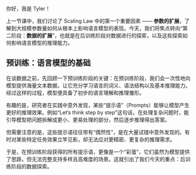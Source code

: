 你好，我是 Tyler！

上一节课中，我们讨论了 Scaling Law 中的第一个重要因素 —— **参数的扩展**，了解到大规模参数量如何从根本上影响语言模型的表现。今天，我们将焦点转向“第二阶段：**数据的扩展**”，也就是在后训练阶段对数据进行的探索，以及这些探索如何影响语言模型的推理能力。

## 预训练：语言模型的基础

在谈数据之前，先回顾一下预训练阶段的关键：在预训练阶段，我们会一次性地向模型提供海量文本数据，让它充分学习语言的词义、语法结构以及基本推理能力。经过这样的过程，模型便具备了初步的语言理解和推理雏形。

有趣的是，研究者在实践中意外发现，某些“提示语”（Prompts）能够让模型产生更好的推理效果。例如“Let’s think step by step”这句话，在处理复杂问题时，能引导模型把问题拆解成更小、更易处理的部分，然后逐步推理得出答案。

但需要注意的是，这些提示语往往带有“偶然性”，是在大量试错中意外发现的。有时对某些特定任务效果立竿见影，却无法应对更精密、更复杂的推理需求。

于是，在预训练阶段获得的所有提示语，更像是一个“彩蛋”，它们虽然为模型提供了思路，但无法完整支持多样且高难度的场景。这就引出了我们今天的重点：后训练阶段的数据探索。